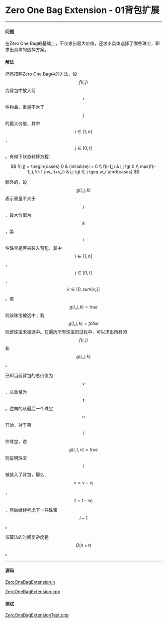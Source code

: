 <script type="text/javascript" src="https://cdnjs.cloudflare.com/ajax/libs/mathjax/2.7.1/MathJax.js?config=TeX-AMS-MML_HTMLorMML"></script>

# Zero One Bag Extension - 01背包扩展

--------

#### 问题

在Zero One Bag的基础上，不仅求出最大价值，还求出具体选择了哪些珠宝，即求出具体的选择方案。

#### 解法

仍然按照Zero One Bag中的方法，设$$ f(i,j) $$为背包中放入前$$ i $$件物品，重量不大于$$ j $$的最大价值，其中$$ i \in [1,n] $$，$$ j \in [0,t] $$。有如下状态转移方程：

$$
f(i,j) =
\begin{cases}
0                               &   (initialize)i = 0 \\
f(i-1,j)                        &   i,j \gt 0 \\
max(f(i-1,j),f(i-1,j-w_i)+v_i)  &   i,j \gt 0, j \geq w_i
\end{cases}
$$

额外的，设$$ g(i,j,k) $$表示重量不大于$$ j $$，最大价值为$$ k $$，第$$ i $$件珠宝是否被装入背包，其中$$ i \in [1,n] $$，$$ j \in [0,t] $$，$$ k \in [0,sum\{v_i\}] $$。若$$ g(i,j,k) = true $$则该珠宝被选中；若$$ g(i,j,k) = false $$则该珠宝未被选中。在遍历所有珠宝的过程中，可以求出所有的$$ f(i,j) $$和$$ g(i,j,k) $$。

已知当前背包的总价值为$$ v $$，总重量为$$ t $$。逆向的从最后一个珠宝$$ n $$开始，对于第$$ i $$件珠宝，若$$ g(i,t,v) = true $$则说明珠宝$$ i $$被装入了背包，那么$$ v = v-v_i $$，$$ t = t-w_i $$，然后继续考虑下一件珠宝$$ i-1 $$。

该算法的时间复杂度是$$ O(n \times t) $$。

--------

#### 源码

[ZeroOneBagExtension.h](https://github.com/linrongbin16/Way-to-Algorithm/blob/master/src/DynamicProgramming/BagDP/ZeroOneBagExtension.h)

[ZeroOneBagExtension.cpp](https://github.com/linrongbin16/Way-to-Algorithm/blob/master/src/DynamicProgramming/BagDP/ZeroOneBagExtension.cpp)

#### 测试

[ZeroOneBagExtensionTest.cpp](https://github.com/linrongbin16/Way-to-Algorithm/blob/master/src/DynamicProgramming/BagDP/ZeroOneBagExtensionTest.cpp)
